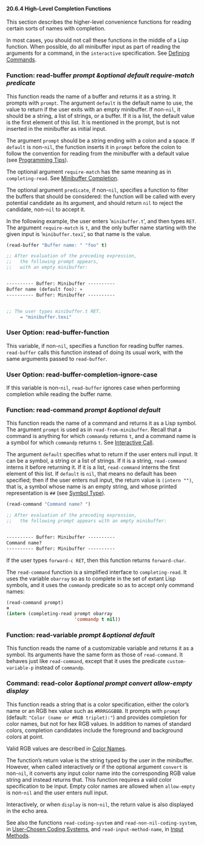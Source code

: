 

#### 20.6.4 High-Level Completion Functions

This section describes the higher-level convenience functions for reading certain sorts of names with completion.

In most cases, you should not call these functions in the middle of a Lisp function. When possible, do all minibuffer input as part of reading the arguments for a command, in the `interactive` specification. See [Defining Commands](Defining-Commands.html).

### Function: **read-buffer** *prompt \&optional default require-match predicate*

This function reads the name of a buffer and returns it as a string. It prompts with `prompt`. The argument `default` is the default name to use, the value to return if the user exits with an empty minibuffer. If non-`nil`, it should be a string, a list of strings, or a buffer. If it is a list, the default value is the first element of this list. It is mentioned in the prompt, but is not inserted in the minibuffer as initial input.

The argument `prompt` should be a string ending with a colon and a space. If `default` is non-`nil`, the function inserts it in `prompt` before the colon to follow the convention for reading from the minibuffer with a default value (see [Programming Tips](Programming-Tips.html)).

The optional argument `require-match` has the same meaning as in `completing-read`. See [Minibuffer Completion](Minibuffer-Completion.html).

The optional argument `predicate`, if non-`nil`, specifies a function to filter the buffers that should be considered: the function will be called with every potential candidate as its argument, and should return `nil` to reject the candidate, non-`nil` to accept it.

In the following example, the user enters ‘`minibuffer.t`’, and then types `RET`. The argument `require-match` is `t`, and the only buffer name starting with the given input is ‘`minibuffer.texi`’, so that name is the value.

```lisp
(read-buffer "Buffer name: " "foo" t)
```

```lisp
;; After evaluation of the preceding expression,
;;   the following prompt appears,
;;   with an empty minibuffer:
```

```lisp
```

```lisp
---------- Buffer: Minibuffer ----------
Buffer name (default foo): ∗
---------- Buffer: Minibuffer ----------
```

```lisp
```

```lisp
;; The user types minibuffer.t RET.
     ⇒ "minibuffer.texi"
```

### User Option: **read-buffer-function**

This variable, if non-`nil`, specifies a function for reading buffer names. `read-buffer` calls this function instead of doing its usual work, with the same arguments passed to `read-buffer`.

### User Option: **read-buffer-completion-ignore-case**

If this variable is non-`nil`, `read-buffer` ignores case when performing completion while reading the buffer name.

### Function: **read-command** *prompt \&optional default*

This function reads the name of a command and returns it as a Lisp symbol. The argument `prompt` is used as in `read-from-minibuffer`. Recall that a command is anything for which `commandp` returns `t`, and a command name is a symbol for which `commandp` returns `t`. See [Interactive Call](Interactive-Call.html).

The argument `default` specifies what to return if the user enters null input. It can be a symbol, a string or a list of strings. If it is a string, `read-command` interns it before returning it. If it is a list, `read-command` interns the first element of this list. If `default` is `nil`, that means no default has been specified; then if the user enters null input, the return value is `(intern "")`, that is, a symbol whose name is an empty string, and whose printed representation is `##` (see [Symbol Type](Symbol-Type.html)).

```lisp
(read-command "Command name? ")
```

```lisp
;; After evaluation of the preceding expression,
;;   the following prompt appears with an empty minibuffer:
```

```lisp
```

```lisp
---------- Buffer: Minibuffer ----------
Command name?
---------- Buffer: Minibuffer ----------
```

If the user types `forward-c RET`, then this function returns `forward-char`.

The `read-command` function is a simplified interface to `completing-read`. It uses the variable `obarray` so as to complete in the set of extant Lisp symbols, and it uses the `commandp` predicate so as to accept only command names:

```lisp
(read-command prompt)
≡
(intern (completing-read prompt obarray
                         'commandp t nil))
```

### Function: **read-variable** *prompt \&optional default*

This function reads the name of a customizable variable and returns it as a symbol. Its arguments have the same form as those of `read-command`. It behaves just like `read-command`, except that it uses the predicate `custom-variable-p` instead of `commandp`.

### Command: **read-color** *\&optional prompt convert allow-empty display*

This function reads a string that is a color specification, either the color’s name or an RGB hex value such as `#RRRGGGBBB`. It prompts with `prompt` (default: `"Color (name or #RGB triplet):"`) and provides completion for color names, but not for hex RGB values. In addition to names of standard colors, completion candidates include the foreground and background colors at point.

Valid RGB values are described in [Color Names](Color-Names.html).

The function’s return value is the string typed by the user in the minibuffer. However, when called interactively or if the optional argument `convert` is non-`nil`, it converts any input color name into the corresponding RGB value string and instead returns that. This function requires a valid color specification to be input. Empty color names are allowed when `allow-empty` is non-`nil` and the user enters null input.

Interactively, or when `display` is non-`nil`, the return value is also displayed in the echo area.

See also the functions `read-coding-system` and `read-non-nil-coding-system`, in [User-Chosen Coding Systems](User_002dChosen-Coding-Systems.html), and `read-input-method-name`, in [Input Methods](Input-Methods.html).
